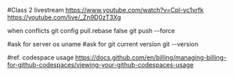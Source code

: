 #Class 2 livestream
https://www.youtube.com/watch?v=Cpl-vc1vrfk
https://youtube.com/live/_Zn9D0zT3Xg

when conflicts
git config pull.rebase false
git push --force

#ask for server os
uname
#ask for git current version
git --version

#ref. codespace usage
https://docs.github.com/en/billing/managing-billing-for-github-codespaces/viewing-your-github-codespaces-usage